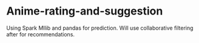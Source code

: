 # Anime-rating-and-suggestion
Using Spark Mllib and pandas for prediction. Will use collaborative filtering after for recommendations.
